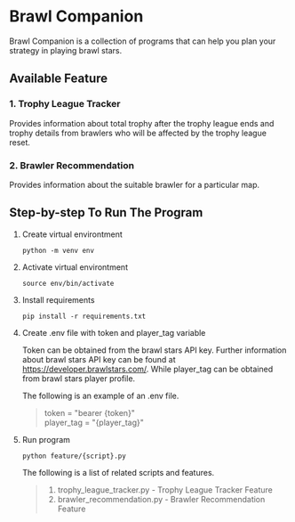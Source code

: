 # Brawl Companion

Brawl Companion is a collection of programs that can help you plan your strategy in playing brawl stars.

## Available Feature

### 1. Trophy League Tracker

Provides information about total trophy after the trophy league ends and trophy details from brawlers who will be affected by the trophy league reset.

### 2. Brawler Recommendation

Provides information about the suitable brawler for a particular map.

## Step-by-step To Run The Program

1. Create virtual environtment

    `python -m venv env`

2. Activate virtual environtment

    `source env/bin/activate`

3. Install requirements

    `pip install -r requirements.txt`

4. Create .env file with token and player_tag variable

    Token can be obtained from the brawl stars API key. Further information about brawl stars API key can be found at https://developer.brawlstars.com/. While player_tag can be obtained from brawl stars player profile.

    The following is an example of an .env file.

    >token = "bearer {token}"<br>
    >player_tag = "{player_tag}"

5. Run program

    `python feature/{script}.py`

    The following is a list of related scripts and features.

    > 1. trophy_league_tracker.py - Trophy League Tracker Feature
    > 2. brawler_recommendation.py - Brawler Recommendation Feature